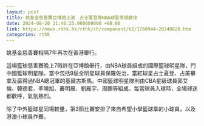 ```yaml
---
layout: post
title: 姚基金慈善賽亞博館上演　占士夏登等NBA球星落場獻技
date: 2024-08-20 21:46:25.000000000 +08:00
link: https://news.rthk.hk/rthk/ch/component/k2/1766944-20240820.htm
categories: rthk
---
```


姚基金慈善賽相隔7年再次在香港舉行。

這場籃球慈善賽晚上7時許在亞博館舉行，由NBA球員組成的國際籃球明星隊，鬥中國籃球明星隊。當中包括9屆全明星球員保羅佐治，當紅球星占士夏登、占美畢拿及贏得過NBA總冠軍的基爾古斯馬。中國籃球明星隊則由CBA星級球員郭艾倫、韓德君、李曉旭、叢明晨、劉雁宇、周鵬等組成。每當球員入球時，全場球迷都歡呼，氣氛熱烈。

除了中外籃球星同場較量，第3節比賽安排了來自希望小學籃球季的小球員，以及港澳小球員作賽。

